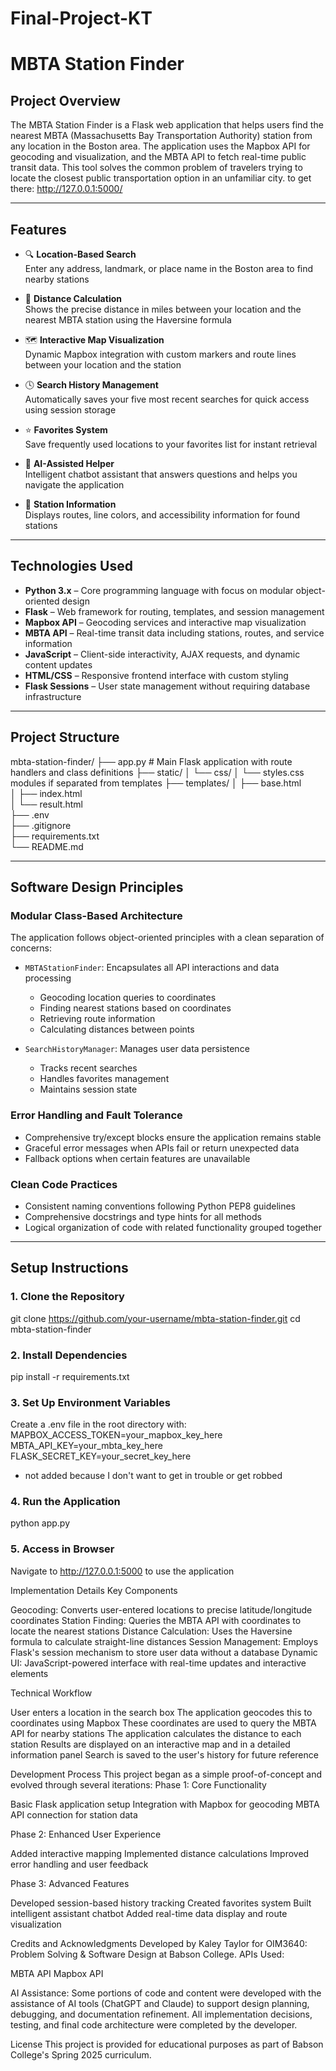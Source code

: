 # Final-Project-KT
# MBTA Station Finder

## Project Overview
The MBTA Station Finder is a Flask web application that helps users find the nearest MBTA (Massachusetts Bay Transportation Authority) station from any location in the Boston area. The application uses the Mapbox API for geocoding and visualization, and the MBTA API to fetch real-time public transit data. This tool solves the common problem of travelers trying to locate the closest public transportation option in an unfamiliar city. to get there: http://127.0.0.1:5000/

---

## Features

- 🔍 **Location-Based Search**  
  Enter any address, landmark, or place name in the Boston area to find nearby stations

- 📏 **Distance Calculation**  
  Shows the precise distance in miles between your location and the nearest MBTA station using the Haversine formula

- 🗺️ **Interactive Map Visualization**  
  Dynamic Mapbox integration with custom markers and route lines between your location and the station

- 🕓 **Search History Management**  
  Automatically saves your five most recent searches for quick access using session storage

- ⭐ **Favorites System**  
  Save frequently used locations to your favorites list for instant retrieval

- 💬 **AI-Assisted Helper**  
  Intelligent chatbot assistant that answers questions and helps you navigate the application

- 🚆 **Station Information**  
  Displays routes, line colors, and accessibility information for found stations

---

## Technologies Used

- **Python 3.x** – Core programming language with focus on modular object-oriented design
- **Flask** – Web framework for routing, templates, and session management
- **Mapbox API** – Geocoding services and interactive map visualization
- **MBTA API** – Real-time transit data including stations, routes, and service information
- **JavaScript** – Client-side interactivity, AJAX requests, and dynamic content updates
- **HTML/CSS** – Responsive frontend interface with custom styling
- **Flask Sessions** – User state management without requiring database infrastructure

---

## Project Structure
mbta-station-finder/
├── app.py                 # Main Flask application with route handlers and class definitions
├── static/
│   └── css/
│       └── styles.css     
 modules if separated from templates
├── templates/
│   ├── base.html          
│   ├── index.html         
│   └── result.html        
├── .env                   
├── .gitignore             
├── requirements.txt       
└── README.md              

---

## Software Design Principles

### Modular Class-Based Architecture
The application follows object-oriented principles with a clean separation of concerns:

- `MBTAStationFinder`: Encapsulates all API interactions and data processing
  - Geocoding location queries to coordinates
  - Finding nearest stations based on coordinates
  - Retrieving route information
  - Calculating distances between points

- `SearchHistoryManager`: Manages user data persistence
  - Tracks recent searches 
  - Handles favorites management
  - Maintains session state

### Error Handling and Fault Tolerance
- Comprehensive try/except blocks ensure the application remains stable
- Graceful error messages when APIs fail or return unexpected data
- Fallback options when certain features are unavailable

### Clean Code Practices
- Consistent naming conventions following Python PEP8 guidelines
- Comprehensive docstrings and type hints for all methods
- Logical organization of code with related functionality grouped together

---

## Setup Instructions

### 1. Clone the Repository
git clone https://github.com/your-username/mbta-station-finder.git
cd mbta-station-finder
### 2. Install Dependencies
pip install -r requirements.txt
### 3. Set Up Environment Variables
Create a .env file in the root directory with:
MAPBOX_ACCESS_TOKEN=your_mapbox_key_here
MBTA_API_KEY=your_mbta_key_here
FLASK_SECRET_KEY=your_secret_key_here
* not added because I don't want to get in trouble or get robbed
### 4. Run the Application
python app.py
### 5. Access in Browser
Navigate to http://127.0.0.1:5000 to use the application

Implementation Details
Key Components

Geocoding: Converts user-entered locations to precise latitude/longitude coordinates
Station Finding: Queries the MBTA API with coordinates to locate the nearest stations
Distance Calculation: Uses the Haversine formula to calculate straight-line distances
Session Management: Employs Flask's session mechanism to store user data without a database
Dynamic UI: JavaScript-powered interface with real-time updates and interactive elements

Technical Workflow

User enters a location in the search box
The application geocodes this to coordinates using Mapbox
These coordinates are used to query the MBTA API for nearby stations
The application calculates the distance to each station
Results are displayed on an interactive map and in a detailed information panel
Search is saved to the user's history for future reference


Development Process
This project began as a simple proof-of-concept and evolved through several iterations:
Phase 1: Core Functionality

Basic Flask application setup
Integration with Mapbox for geocoding
MBTA API connection for station data

Phase 2: Enhanced User Experience

Added interactive mapping
Implemented distance calculations
Improved error handling and user feedback

Phase 3: Advanced Features

Developed session-based history tracking
Created favorites system
Built intelligent assistant chatbot
Added real-time data display and route visualization


Credits and Acknowledgments
Developed by Kaley Taylor for OIM3640: Problem Solving & Software Design at Babson College.
APIs Used:

MBTA API
Mapbox API

AI Assistance:
Some portions of code and content were developed with the assistance of AI tools (ChatGPT and Claude) to support design planning, debugging, and documentation refinement. All implementation decisions, testing, and final code architecture were completed by the developer.

License
This project is provided for educational purposes as part of Babson College's Spring 2025 curriculum.